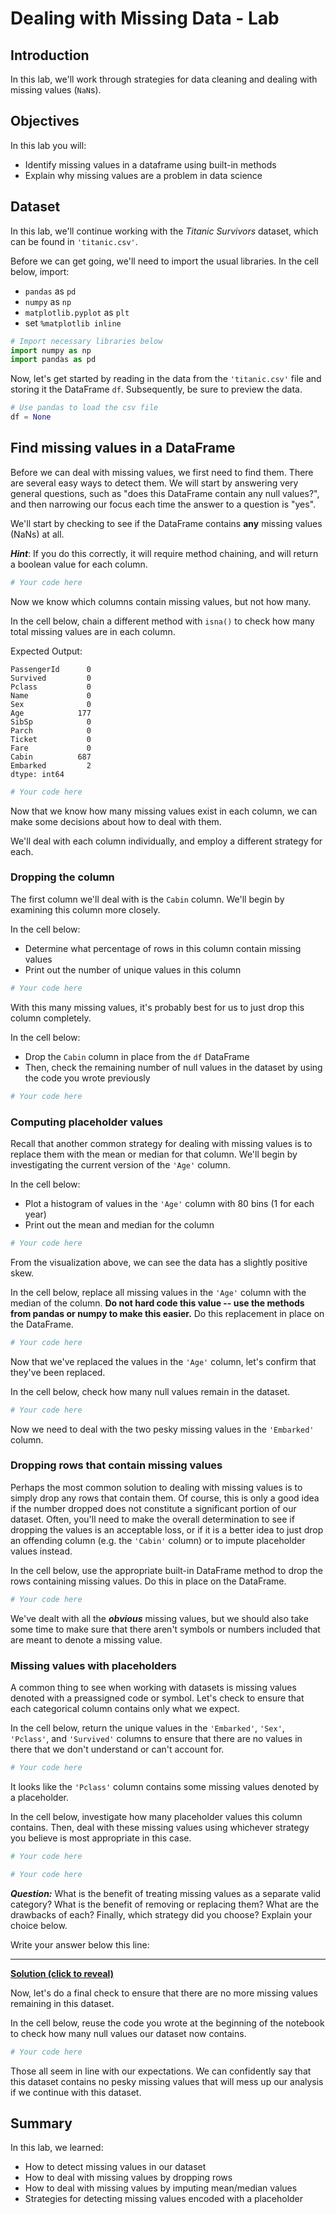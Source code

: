 # Dealing with Missing Data - Lab

## Introduction

In this lab, we'll work through strategies for data cleaning and dealing with missing values (`NaN`s).

## Objectives
In this lab you will:

- Identify missing values in a dataframe using built-in methods 
- Explain why missing values are a problem in data science 

## Dataset

In this lab, we'll continue working with the _Titanic Survivors_ dataset, which can be found in `'titanic.csv'`.

Before we can get going, we'll need to import the usual libraries.  In the cell below, import:
* `pandas` as `pd`
* `numpy` as `np`
* `matplotlib.pyplot` as `plt`
* set `%matplotlib inline`


```python
# Import necessary libraries below
import numpy as np
import pandas as pd
```

Now, let's get started by reading in the data from the `'titanic.csv'` file and storing it the DataFrame `df`. Subsequently, be sure to preview the data.


```python
# Use pandas to load the csv file
df = None

```

## Find missing values in a DataFrame

Before we can deal with missing values, we first need to find them. There are several easy ways to detect them.  We will start by answering very general questions, such as "does this DataFrame contain any null values?", and then narrowing our focus each time the answer to a question is "yes".

We'll start by checking to see if the DataFrame contains **any** missing values (NaNs) at all. 

**_Hint_**: If you do this correctly, it will require method chaining, and will return a boolean value for each column.  


```python
# Your code here

```

Now we know which columns contain missing values, but not how many. 

In the cell below, chain a different method with `isna()` to check how many total missing values are in each column.  

Expected Output:

```
PassengerId      0
Survived         0
Pclass           0
Name             0
Sex              0
Age            177
SibSp            0
Parch            0
Ticket           0
Fare             0
Cabin          687
Embarked         2
dtype: int64
```


```python
# Your code here

```

Now that we know how many missing values exist in each column, we can make some decisions about how to deal with them.  

We'll deal with each column individually, and employ a different strategy for each.  


### Dropping the column

The first column we'll deal with is the `Cabin` column.  We'll begin by examining this column more closely. 


In the cell below:
* Determine what percentage of rows in this column contain missing values
* Print out the number of unique values in this column


```python
# Your code here

```

With this many missing values, it's probably best for us to just drop this column completely.

In the cell below:

* Drop the `Cabin` column in place from the `df` DataFrame
* Then, check the remaining number of null values in the dataset by using the code you wrote previously   


```python
# Your code here

```

### Computing placeholder values

Recall that another common strategy for dealing with missing values is to replace them with the mean or median for that column. We'll begin by investigating the current version of the `'Age'` column.  

In the cell below:

* Plot a histogram of values in the `'Age'` column with 80 bins (1 for each year)    
* Print out the mean and median for the column   


```python
# Your code here

```

From the visualization above, we can see the data has a slightly positive skew. 

In the cell below, replace all missing values in the `'Age'` column with the median of the column.  **Do not hard code this value -- use the methods from pandas or numpy to make this easier.**  Do this replacement in place on the DataFrame. 


```python
# Your code here

```

Now that we've replaced the values in the `'Age'` column, let's confirm that they've been replaced.  

In the cell below, check how many null values remain in the dataset.  


```python
# Your code here

```

Now we need to deal with the two pesky missing values in the `'Embarked'` column.  

### Dropping rows that contain missing values

Perhaps the most common solution to dealing with missing values is to simply drop any rows that contain them.  Of course, this is only a good idea if the number dropped does not constitute a significant portion of our dataset.  Often, you'll need to make the overall determination to see if dropping the values is an acceptable loss, or if it is a better idea to just drop an offending column (e.g. the `'Cabin'` column) or to impute placeholder values instead.

In the cell below, use the appropriate built-in DataFrame method to drop the rows containing missing values. Do this in place on the DataFrame.  


```python
# Your code here

```

We've dealt with all the **_obvious_** missing values, but we should also take some time to make sure that there aren't symbols or numbers included that are meant to denote a missing value. 

### Missing values with placeholders

A common thing to see when working with datasets is missing values denoted with a preassigned code or symbol.  Let's check to ensure that each categorical column contains only what we expect.

In the cell below, return the unique values in the `'Embarked'`, `'Sex'`, `'Pclass'`, and `'Survived'` columns to ensure that there are no values in there that we don't understand or can't account for.  


```python
# Your code here

```

It looks like the `'Pclass'` column contains some missing values denoted by a placeholder. 

In the cell below, investigate how many placeholder values this column contains.  Then, deal with these missing values using whichever strategy you believe is most appropriate in this case.  


```python
# Your code here

```


```python
# Your code here

```

**_Question:_** What is the benefit of treating missing values as a separate valid category?  What is the benefit of removing or replacing them? What are the drawbacks of each? Finally, which strategy did you choose? Explain your choice below. 

Write your answer below this line:
______________________________________________________________________________________________________

<details>
    <summary style="cursor: pointer; display: inline">
        <b><u>Solution (click to reveal)</u></b>
    </summary>
    <p>Sample response:

By treating missing values as a separate category, information is preserved. 
Perhaps there is a reason that this information is missing. 
By removing or replacing missing information, we can more easily conduct mathematical analyses which require values for computation. 
I chose to randomly replace for now. I could have just as easily removed the data. 
Concerns include that I imputed the wrong value (indeed it was a random guess). 
The strategy for dealing with missing data will depend on our desired application, 
but regardless of the approach taken, the ramifications of how missing data are handled must be considered. 
For example, imputing the median of our age reduces variance 
and assumes that a new value would be close to the center of the distribution 
(albeit this assumption is statistically likely).</p>
</details>

Now, let's do a final check to ensure that there are no more missing values remaining in this dataset.  

In the cell below, reuse the code you wrote at the beginning of the notebook to check how many null values our dataset now contains.  


```python
# Your code here

```

Those all seem in line with our expectations.  We can confidently say that this dataset contains no pesky missing values that will mess up our analysis if we continue with this dataset.

## Summary

In this lab, we learned:
* How to detect missing values in our dataset
* How to deal with missing values by dropping rows
* How to deal with missing values by imputing mean/median values 
* Strategies for detecting missing values encoded with a placeholder
